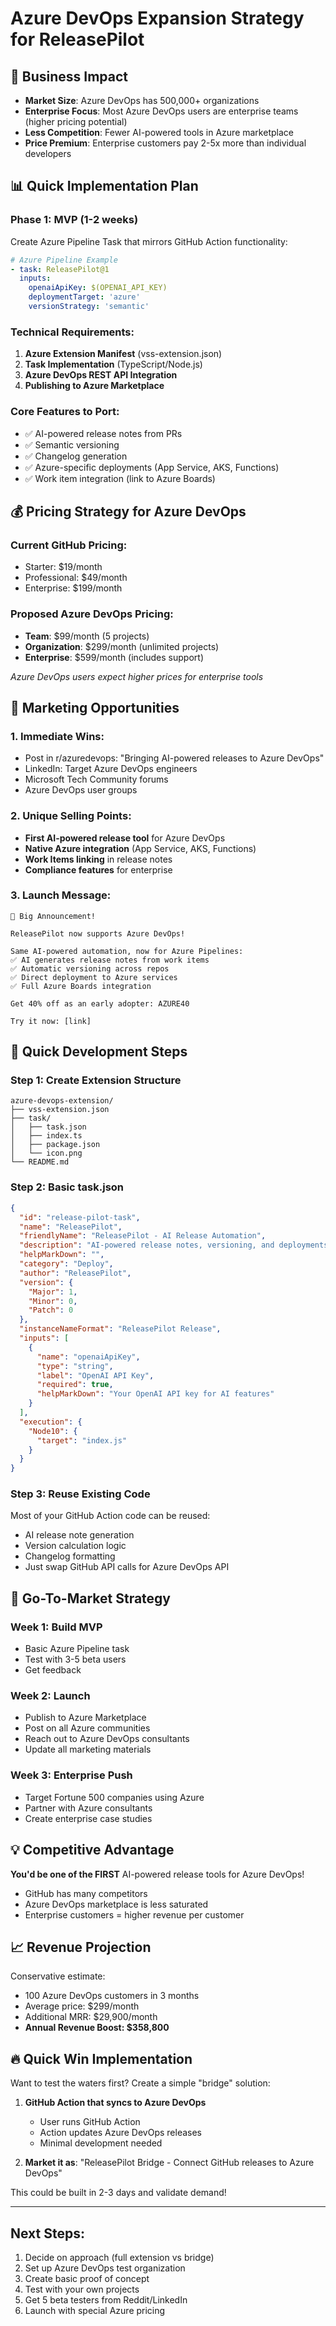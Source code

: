 # Azure DevOps Expansion Strategy for ReleasePilot

## 🎯 Business Impact
- **Market Size**: Azure DevOps has 500,000+ organizations
- **Enterprise Focus**: Most Azure DevOps users are enterprise teams (higher pricing potential)
- **Less Competition**: Fewer AI-powered tools in Azure marketplace
- **Price Premium**: Enterprise customers pay 2-5x more than individual developers

## 📊 Quick Implementation Plan

### Phase 1: MVP (1-2 weeks)
Create Azure Pipeline Task that mirrors GitHub Action functionality:

```yaml
# Azure Pipeline Example
- task: ReleasePilot@1
  inputs:
    openaiApiKey: $(OPENAI_API_KEY)
    deploymentTarget: 'azure'
    versionStrategy: 'semantic'
```

### Technical Requirements:
1. **Azure Extension Manifest** (vss-extension.json)
2. **Task Implementation** (TypeScript/Node.js)
3. **Azure DevOps REST API Integration**
4. **Publishing to Azure Marketplace**

### Core Features to Port:
- ✅ AI-powered release notes from PRs
- ✅ Semantic versioning
- ✅ Changelog generation
- ✅ Azure-specific deployments (App Service, AKS, Functions)
- ✅ Work item integration (link to Azure Boards)

## 💰 Pricing Strategy for Azure DevOps

### Current GitHub Pricing:
- Starter: $19/month
- Professional: $49/month  
- Enterprise: $199/month

### Proposed Azure DevOps Pricing:
- **Team**: $99/month (5 projects)
- **Organization**: $299/month (unlimited projects)
- **Enterprise**: $599/month (includes support)

*Azure DevOps users expect higher prices for enterprise tools*

## 🚀 Marketing Opportunities

### 1. Immediate Wins:
- Post in r/azuredevops: "Bringing AI-powered releases to Azure DevOps"
- LinkedIn: Target Azure DevOps engineers
- Microsoft Tech Community forums
- Azure DevOps user groups

### 2. Unique Selling Points:
- **First AI-powered release tool** for Azure DevOps
- **Native Azure integration** (App Service, AKS, Functions)
- **Work Items linking** in release notes
- **Compliance features** for enterprise

### 3. Launch Message:
```
🚀 Big Announcement!

ReleasePilot now supports Azure DevOps!

Same AI-powered automation, now for Azure Pipelines:
✅ AI generates release notes from work items
✅ Automatic versioning across repos
✅ Direct deployment to Azure services
✅ Full Azure Boards integration

Get 40% off as an early adopter: AZURE40

Try it now: [link]
```

## 📝 Quick Development Steps

### Step 1: Create Extension Structure
```
azure-devops-extension/
├── vss-extension.json
├── task/
│   ├── task.json
│   ├── index.ts
│   ├── package.json
│   └── icon.png
└── README.md
```

### Step 2: Basic task.json
```json
{
  "id": "release-pilot-task",
  "name": "ReleasePilot",
  "friendlyName": "ReleasePilot - AI Release Automation",
  "description": "AI-powered release notes, versioning, and deployments",
  "helpMarkDown": "",
  "category": "Deploy",
  "author": "ReleasePilot",
  "version": {
    "Major": 1,
    "Minor": 0,
    "Patch": 0
  },
  "instanceNameFormat": "ReleasePilot Release",
  "inputs": [
    {
      "name": "openaiApiKey",
      "type": "string",
      "label": "OpenAI API Key",
      "required": true,
      "helpMarkDown": "Your OpenAI API key for AI features"
    }
  ],
  "execution": {
    "Node10": {
      "target": "index.js"
    }
  }
}
```

### Step 3: Reuse Existing Code
Most of your GitHub Action code can be reused:
- AI release note generation
- Version calculation logic  
- Changelog formatting
- Just swap GitHub API calls for Azure DevOps API

## 🎯 Go-To-Market Strategy

### Week 1: Build MVP
- Basic Azure Pipeline task
- Test with 3-5 beta users
- Get feedback

### Week 2: Launch
- Publish to Azure Marketplace
- Post on all Azure communities
- Reach out to Azure DevOps consultants
- Update all marketing materials

### Week 3: Enterprise Push
- Target Fortune 500 companies using Azure
- Partner with Azure consultants
- Create enterprise case studies

## 💡 Competitive Advantage

**You'd be one of the FIRST** AI-powered release tools for Azure DevOps!
- GitHub has many competitors
- Azure DevOps marketplace is less saturated
- Enterprise customers = higher revenue per customer

## 📈 Revenue Projection

Conservative estimate:
- 100 Azure DevOps customers in 3 months
- Average price: $299/month
- Additional MRR: $29,900/month
- **Annual Revenue Boost: $358,800**

## 🔥 Quick Win Implementation

Want to test the waters first? Create a simple "bridge" solution:

1. **GitHub Action that syncs to Azure DevOps**
   - User runs GitHub Action
   - Action updates Azure DevOps releases
   - Minimal development needed

2. **Market it as**: "ReleasePilot Bridge - Connect GitHub releases to Azure DevOps"

This could be built in 2-3 days and validate demand!

---

## Next Steps:
1. Decide on approach (full extension vs bridge)
2. Set up Azure DevOps test organization
3. Create basic proof of concept
4. Test with your own projects
5. Get 5 beta testers from Reddit/LinkedIn
6. Launch with special Azure pricing